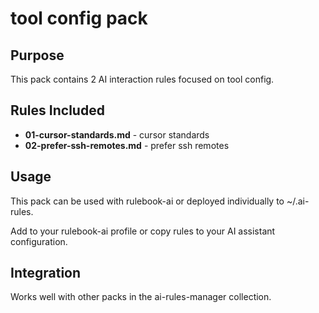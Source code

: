 # tool config pack

## Purpose

This pack contains 2 AI interaction rules focused on tool config.

## Rules Included

- **01-cursor-standards.md** - cursor standards
- **02-prefer-ssh-remotes.md** - prefer ssh remotes

## Usage

This pack can be used with rulebook-ai or deployed individually to ~/.ai-rules.

Add to your rulebook-ai profile or copy rules to your AI assistant configuration.

## Integration

Works well with other packs in the ai-rules-manager collection.

